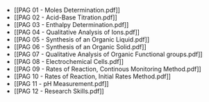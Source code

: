 - [[PAG 01 - Moles Determination.pdf]]
- [[PAG 02 - Acid-Base Titration.pdf]]
- [[PAG 03 - Enthalpy Determination.pdf]]
- [[PAG 04 - Qualitative Analysis of Ions.pdf]]
- [[PAG 05 - Synthesis of an Organic Liquid.pdf]]
- [[PAG 06 - Synthesis of an Organic Solid.pdf]]
- [[PAG 07 - Qualitative Analysis of Organic Functional groups.pdf]]
- [[PAG 08 - Electrochemical Cells.pdf]]
- [[PAG 09 - Rates of Reaction, Continous Monitoring Method.pdf]]
- [[PAG 10 - Rates of Reaction, Initial Rates Method.pdf]]
- [[PAG 11 - pH Measurement.pdf]]
- [[PAG 12 - Research Skills.pdf]]
